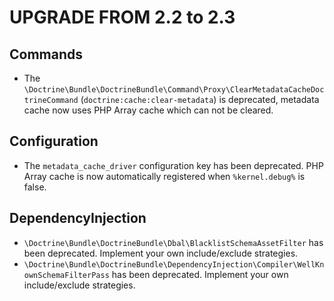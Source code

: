 UPGRADE FROM 2.2 to 2.3
=======================

Commands
--------

 * The `\Doctrine\Bundle\DoctrineBundle\Command\Proxy\ClearMetadataCacheDoctrineCommand` (`doctrine:cache:clear-metadata`) is deprecated, metadata cache now uses PHP Array cache which can not be cleared.

Configuration
--------
 * The `metadata_cache_driver` configuration key has been deprecated. PHP Array cache is now automatically registered when `%kernel.debug%` is false.

DependencyInjection
--------

 * `\Doctrine\Bundle\DoctrineBundle\Dbal\BlacklistSchemaAssetFilter` has been deprecated. Implement your own include/exclude strategies.
 * `\Doctrine\Bundle\DoctrineBundle\DependencyInjection\Compiler\WellKnownSchemaFilterPass` has been deprecated. Implement your own include/exclude strategies.
